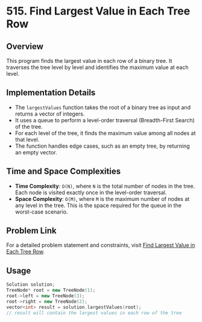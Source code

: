 # 515. Find Largest Value in Each Tree Row

## Overview
This program finds the largest value in each row of a binary tree. It traverses the tree level by level and identifies the maximum value at each level.

## Implementation Details
- The `largestValues` function takes the root of a binary tree as input and returns a vector of integers.
- It uses a queue to perform a level-order traversal (Breadth-First Search) of the tree.
- For each level of the tree, it finds the maximum value among all nodes at that level.
- The function handles edge cases, such as an empty tree, by returning an empty vector.

## Time and Space Complexities
- **Time Complexity**: `O(N)`, where `N` is the total number of nodes in the tree. Each node is visited exactly once in the level-order traversal.
- **Space Complexity**: `O(M)`, where `M` is the maximum number of nodes at any level in the tree. This is the space required for the queue in the worst-case scenario.

## Problem Link
For a detailed problem statement and constraints, visit [Find Largest Value in Each Tree Row](https://leetcode.com/problems/find-largest-value-in-each-tree-row/description/).

## Usage
```cpp
Solution solution;
TreeNode* root = new TreeNode(1);
root->left = new TreeNode(3);
root->right = new TreeNode(2);
vector<int> result = solution.largestValues(root);
// result will contain the largest values in each row of the tree

